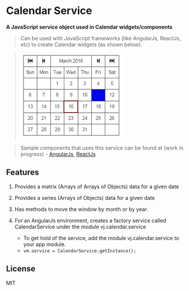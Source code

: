 # Calendar Service

**A JavaScript service object used in Calendar widgets/components**

>Can be used with JavaScript frameworks (like AngularJs, ReactJs, etc) to create Calendar widgets (as shown below).

>![alt text](calendar.jpg "Logo Title Text 1")

>Sample components that uses this service can be found at (work in progress) - [AngularJs](http://github.com), [ReactJs](http://github.com)

## Features

1. Provides a matrix (Arrays of Arrays of Objects) data for a given date

2. Provides a series (Arrays of Objects) data for a given date

3. Has methods to move the window by month or by year.

4. For an AngularJs environment, creates a factory service called CalendarService under the module vj.calendar.service
    - To get hold of the service, add the module vj.calendar.service to your app module.
    - ```vm.service = CalendarService.getInstance();```

## License

MIT
